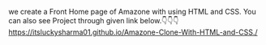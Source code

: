  we create a Front Home page of Amazone with using HTML and CSS. 
 You can also see Project through given link below.👇👇👇
 https://itsluckysharma01.github.io/Amazone-Clone-With-HTML-and-CSS./
